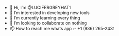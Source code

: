 - 👋 Hi, I’m @LUCIFERGREYHAT1
- 👀 I’m interested in developing new tools
- 🌱 I’m currently learning every thing
- 💞️ I’m looking to collaborate on nothing
- 📫 How to reach me whats app :- +1 (936) 265-2431

<!---
LUCIFERGREYHAT1/LUCIFERGREYHAT1 is a ✨ special ✨ repository because its `README.md` (this file) appears on your GitHub profile.
You can click the Preview link to take a look at your changes.
--->
